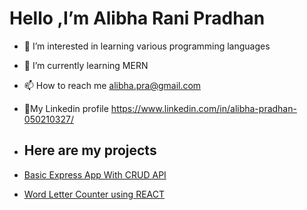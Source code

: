 # Hello ,I’m Alibha Rani Pradhan
- 👀 I’m interested in learning various programming languages
- 🌱 I’m currently learning MERN
- 📫 How to reach me alibha.pra@gmail.com
- 🔗My Linkedin profile https://www.linkedin.com/in/alibha-pradhan-050210327/

- ## Here are my projects
- [Basic Express App With CRUD API](https://github.com/alibha04/expressAPI1)
- [Word Letter Counter using REACT](https://github.com/alibha04/reactProject)
  
  
